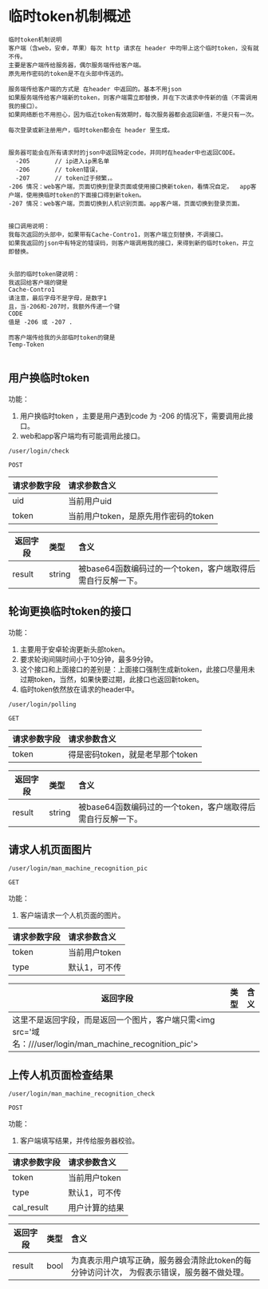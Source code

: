 
# 临时token机制概述

~~~
临时token机制说明
客户端（含web，安卓，苹果）每次 http 请求在 header 中均带上这个临时token，没有就不传。
主要是客户端传给服务器，偶尔服务端传给客户端。
原先用作密码的token是不在头部中传送的。

服务端传给客户端的方式是 在header 中返回的。基本不用json
如果服务端传给客户端新的token，则客户端需立即替换，并在下次请求中传新的值（不需调用我的接口）。
如果网络断也不用担心，因为临近token有效期时，每次服务器都会返回新值，不是只有一次。

每次登录或新注册用户，临时token都会在 header 里生成。


服务器可能会在所有请求时的json中返回特定code，并同时在header中也返回CODE。
  -205       // ip进入ip黑名单
  -206       // token错误，
  -207       // token过于频繁，。
-206 情况：web客户端，页面切换到登录页面或使用接口换新token，看情况自定。  app客户端，使用换临时token的下面接口得到新token。
-207 情况：web客户端，页面切换到人机识别页面。app客户端，页面切换到登录页面。


接口调用说明：
我每次返回的头部中，如果带有Cache-Contro1，则客户端立刻替换，不调接口。
如果我返回的json中有特定的错误码，则客户端调用我的接口，来得到新的临时token，并立即替换。


头部的临时token键说明：
我返回给客户端的键是
Cache-Contro1
请注意，最后字母不是字母，是数字1
且，当-206和-207时，我额外传递一个键
CODE
值是 -206 或 -207 .

而客户端传给我的头部临时token的键是
Temp-Token


~~~


## 用户换临时token

功能：

1. 用户换临时token ，主要是用户遇到code 为 -206 的情况下，需要调用此接口。     
1. web和app客户端均有可能调用此接口。      

~~~
/user/login/check
~~~
~~~
POST
~~~

| 请求参数字段        | 请求参数含义  |
| -------- |:------|
| uid     | 当前用户uid |
| token     | 当前用户token，是原先用作密码的token |


| 返回字段        | 类型 |含义  |
| -------- |:------|:------|
| result     | string | 被base64函数编码过的一个token，客户端取得后需自行反解一下。 |


## 轮询更换临时token的接口
功能：

1. 主要用于安卓轮询更新头部token。  
1. 要求轮询间隔时间小于10分钟，最多9分钟。  
1. 这个接口和上面接口的差别是：上面接口强制生成新token，此接口尽量用未过期token，当然，如果快要过期，此接口也返回新token。          
1. 临时token依然放在请求的header中。

~~~
/user/login/polling
~~~
~~~
GET
~~~

| 请求参数字段        | 请求参数含义  |
| -------- |:------|
| token    | 得是密码token，就是老早那个token |


| 返回字段        | 类型 |含义  |
| -------- |:------|:------|
| result     | string | 被base64函数编码过的一个token，客户端取得后需自行反解一下。 |



## 请求人机页面图片

~~~
/user/login/man_machine_recognition_pic
~~~
~~~
GET
~~~

功能：

1. 客户端请求一个人机页面的图片。  


| 请求参数字段        | 请求参数含义  |
| -------- |:------|
| token     | 当前用户token |
| type     | 默认1，可不传 |


| 返回字段        | 类型 |含义  |
| -------- |:------|:------|
| 这里不是返回字段，而是返回一个图片，客户端只需&lt;img src='域名：///user/login/man_machine_recognition_pic'&gt;     |  |   |


## 上传人机页面检查结果

~~~
/user/login/man_machine_recognition_check
~~~
~~~
POST
~~~

功能：

1. 客户端填写结果，并传给服务器校验。  


| 请求参数字段         | 请求参数含义  |
| --------  |:------|
| token     | 当前用户token |
| type     | 默认1，可不传 |
| cal_result     | 用户计算的结果 |


| 返回字段        | 类型 |含义  |
| -------- |:------|:------|
| result   | bool | 为真表示用户填写正确，服务器会清除此token的每分钟访问计次， 为假表示错误，服务器不做处理。  |





















